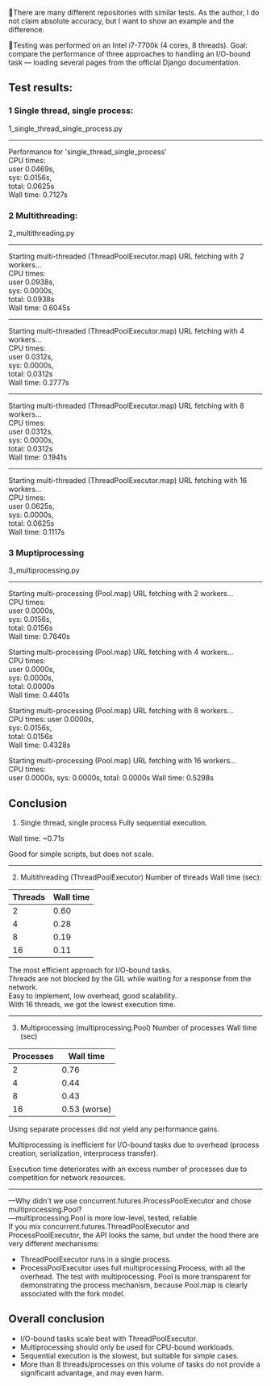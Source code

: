 📢There are many different repositories with similar tests.
As the author, I do not claim absolute accuracy, but I want to show an example and the difference.

📜Testing was performed on an Intel i7-7700k (4 cores, 8 threads).
Goal: compare the performance of three approaches to handling an I/O-bound task — loading several pages from the official Django documentation.

## Test results:

### 1 Single thread, single process:
1_single_thread_single_process.py  
___
Performance for 'single_thread_single_process'  
CPU times:  
user 0.0469s,  
sys: 0.0156s,  
total: 0.0625s  
Wall time: 0.7127s
### 2 Multithreading:
2_multithreading.py  
___
Starting multi-threaded (ThreadPoolExecutor.map) URL fetching with 2 workers...  
CPU times:  
user 0.0938s,  
sys: 0.0000s,  
total: 0.0938s  
Wall time: 0.6045s  
___
Starting multi-threaded (ThreadPoolExecutor.map) URL fetching with 4 workers...  
CPU times:  
user 0.0312s,  
sys: 0.0000s,  
total: 0.0312s  
Wall time: 0.2777s
___
Starting multi-threaded (ThreadPoolExecutor.map) URL fetching with 8 workers...  
CPU times:  
user 0.0312s,  
sys: 0.0000s,  
total: 0.0312s  
Wall time: 0.1941s
___
Starting multi-threaded (ThreadPoolExecutor.map) URL fetching with 16 workers...  
CPU times:  
user 0.0625s,  
sys: 0.0000s,  
total: 0.0625s  
Wall time: 0.1117s

### 3 Muptiprocessing
3_multiprocessing.py
___
Starting multi-processing (Pool.map) URL fetching with 2 workers...  
CPU times:  
user 0.0000s,  
sys: 0.0156s,  
total: 0.0156s  
Wall time: 0.7640s

Starting multi-processing (Pool.map) URL fetching with 4 workers...  
CPU times:  
user 0.0000s,  
sys: 0.0000s,  
total: 0.0000s  
Wall time: 0.4401s

Starting multi-processing (Pool.map) URL fetching with 8 workers...  
CPU times: user 0.0000s,  
sys: 0.0156s,  
total: 0.0156s  
Wall time: 0.4328s

Starting multi-processing (Pool.map) URL fetching with 16 workers...  
CPU times:  
user 0.0000s, sys: 0.0000s, total: 0.0000s
Wall time: 0.5298s

## Conclusion
1. Single thread, single process
Fully sequential execution.

Wall time: ~0.71s

Good for simple scripts, but does not scale.
___
2. Multithreading (ThreadPoolExecutor)
Number of threads Wall time (sec):  

| Threads | Wall time |
| --- | --- |
| 2 | 0.60 |
| 4 | 0.28 |
| 8 | 0.19 |
| 16 | 0.11 |


The most efficient approach for I/O-bound tasks.  
Threads are not blocked by the GIL while waiting for a response from the network.  
Easy to implement, low overhead, good scalability.  
With 16 threads, we got the lowest execution time.  
___
3. Multiprocessing (multiprocessing.Pool)
Number of processes Wall time (sec)  

| Processes | Wall time |
| --- | --- |
| 2 | 0.76 |
| 4 | 0.44 |
| 8 | 0.43 |
| 16 | 0.53 (worse) |

Using separate processes did not yield any performance gains.  

Multiprocessing is inefficient for I/O-bound tasks due to overhead (process creation, serialization, interprocess transfer).  

Execution time deteriorates with an excess number of processes due to competition for network resources.
___
—Why didn't we use concurrent.futures.ProcessPoolExecutor and chose multiprocessing.Pool?  
—multiprocessing.Pool is more low-level, tested, reliable.  
If you mix concurrent.futures.ThreadPoolExecutor and ProcessPoolExecutor, the API looks the same, but under the hood there are very different mechanisms:  
* ThreadPoolExecutor runs in a single process.  
* ProcessPoolExecutor uses full multiprocessing.Process, with all the overhead.
The test with multiprocessing. Pool is more transparent for demonstrating the process mechanism, because Pool.map is clearly associated with the fork model.

## Overall conclusion  
* I/O-bound tasks scale best with ThreadPoolExecutor.  
* Multiprocessing should only be used for CPU-bound workloads.  
* Sequential execution is the slowest, but suitable for simple cases.  
* More than 8 threads/processes on this volume of tasks do not provide a significant advantage, and may even harm.
